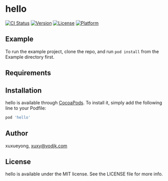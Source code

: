 # hello

[![CI Status](http://img.shields.io/travis/xuxueyong/hello.svg?style=flat)](https://travis-ci.org/xuxueyong/hello)
[![Version](https://img.shields.io/cocoapods/v/hello.svg?style=flat)](http://cocoapods.org/pods/hello)
[![License](https://img.shields.io/cocoapods/l/hello.svg?style=flat)](http://cocoapods.org/pods/hello)
[![Platform](https://img.shields.io/cocoapods/p/hello.svg?style=flat)](http://cocoapods.org/pods/hello)

## Example

To run the example project, clone the repo, and run `pod install` from the Example directory first.

## Requirements

## Installation

hello is available through [CocoaPods](http://cocoapods.org). To install
it, simply add the following line to your Podfile:

```ruby
pod 'hello'
```

## Author

xuxueyong, xuxy@vodjk.com

## License

hello is available under the MIT license. See the LICENSE file for more info.
